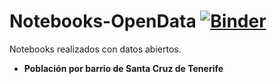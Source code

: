 # Notebooks-OpenData [![Binder](http://mybinder.org/badge.svg)](http://mybinder.org:/repo/taroull/notebooks-opendata)

Notebooks realizados con datos abiertos.

* **Población por barrio de Santa Cruz de Tenerife**

